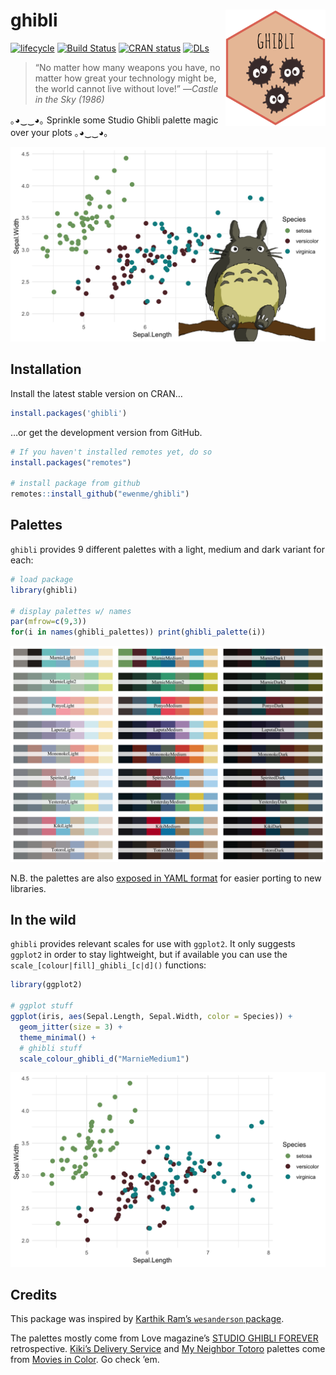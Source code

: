 
# ghibli <img src="man/figures/logo.png" width="160px" align="right" />

[![lifecycle](https://img.shields.io/badge/lifecycle-stable-green.svg)](https://www.tidyverse.org/lifecycle/#stable)
[![Build
Status](https://travis-ci.org/ewenme/ghibli.svg)](https://travis-ci.org/ewenme/ghibli)
[![CRAN
status](http://www.r-pkg.org/badges/version/ghibli)](https://cran.r-project.org/package=ghibli)
[![DLs](http://cranlogs.r-pkg.org/badges/ghibli)](http://cran.rstudio.com/web/packages/ghibli/index.html)

> “No matter how many weapons you have, no matter how great your
> technology might be, the world cannot live without love\!” —*Castle in
> the Sky (1986)*

｡◕‿‿◕｡ Sprinkle some Studio Ghibli palette magic over your plots ｡◕‿‿◕｡

![](man/figures/README-unnamed-chunk-2-1.png)<!-- -->

## Installation

Install the latest stable version on CRAN…

``` r
install.packages('ghibli')
```

…or get the development version from GitHub.

``` r
# If you haven't installed remotes yet, do so
install.packages("remotes")

# install package from github
remotes::install_github("ewenme/ghibli")
```

## Palettes

`ghibli` provides 9 different palettes with a light, medium and dark
variant for each:

``` r
# load package
library(ghibli)

# display palettes w/ names
par(mfrow=c(9,3))
for(i in names(ghibli_palettes)) print(ghibli_palette(i))
```

![](man/figures/README-palettes-1.png)<!-- -->

N.B. the palettes are also [exposed in YAML
format](https://raw.githubusercontent.com/ewenme/ghibli/master/inst/extdata/palettes.yml)
for easier porting to new libraries.

## In the wild

`ghibli` provides relevant scales for use with `ggplot2`. It only
suggests `ggplot2` in order to stay lightweight, but if available you
can use the `scale_[colour|fill]_ghibli_[c|d]()` functions:

``` r
library(ggplot2)

# ggplot stuff
ggplot(iris, aes(Sepal.Length, Sepal.Width, color = Species)) +
  geom_jitter(size = 3) +
  theme_minimal() +
  # ghibli stuff
  scale_colour_ghibli_d("MarnieMedium1")
```

![](man/figures/README-ggplot2-eg-1.png)<!-- -->

## Credits

This package was inspired by [Karthik Ram’s `wesanderson`
package](https://github.com/karthik/wesanderson).

The palettes mostly come from Love magazine’s [STUDIO GHIBLI
FOREVER](http://www.thelovemagazine.co.uk/posts/6584/in-photos-guess-who-s-back-retrospective-of-studio-ghibli-forever-is-here)
retrospective. [Kiki’s Delivery
Service](http://moviesincolor.com/post/64877406577/hayao-miyazaki-week-kikis-delivery-service-1989)
and [My Neighbor
Totoro](http://moviesincolor.com/post/64786383878/hayao-miyazaki-week-my-neighbor-totoro-1988)
palettes come from [Movies in Color](http://moviesincolor.com/). Go
check ’em.
